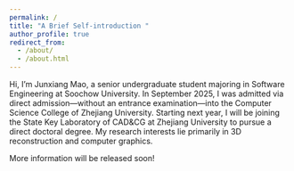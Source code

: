 ```yaml
---
permalink: /
title: "A Brief Self-introduction "
author_profile: true
redirect_from: 
  - /about/
  - /about.html
---
```


Hi, I’m Junxiang Mao, a senior undergraduate student majoring in Software Engineering at Soochow University. In September 2025, I was admitted via direct admission—without an entrance examination—into the Computer Science College of Zhejiang University. Starting next year, I will be joining the State Key Laboratory of CAD&CG at Zhejiang University to pursue a direct doctoral degree. My research interests lie primarily in 3D reconstruction and computer graphics.  

More information will be released soon!